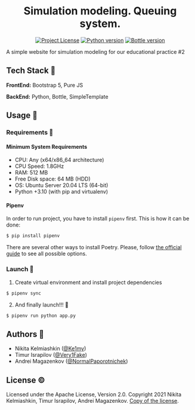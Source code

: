 <h1 align="center">Simulation modeling. Queuing system.</h1>

<div align="center">

[![Project License](https://img.shields.io/github/license/Very1Fake/ep-2?style=for-the-badge)](./LICENSE)
[![Python version](https://img.shields.io/github/pipenv/locked/python-version/Very1Fake/ep-2?style=for-the-badge)](https://www.python.org/)
[![Bottle version](https://img.shields.io/github/pipenv/locked/dependency-version/Very1Fake/ep-2/bottle?style=for-the-badge)](https://bottlepy.org/)

</div>

A simple website for simulation modeling for our educational practice #2

## Tech Stack 📜 

**FrontEnd:** Bootstrap 5, Pure JS

**BackEnd:** Python, Bottle, SimpleTemplate

## Usage 🔌

### Requirements 🔧

#### Minimum System Requirements

- CPU: Any (x64/x86_64 architecture)
- CPU Speed: 1.8GHz
- RAM: 512 MB
- Free Disk space: 64 MB (HDD)
- OS: Ubuntu Server 20.04 LTS (64-bit)
- Python +3.10 (with pip and virtualenv)

#### Pipenv

In order to run project, you have to install `pipenv` first. This is how it can be done:

```bash
$ pip install pipenv
```

There are several other ways to install Poetry. Please, follow [the official guide](https://pipenv.pypa.io/en/latest/#install-pipenv-today) to see all possible options.

### Launch 🚀

1. Create virtual environment and install project dependencies

```bash
$ pipenv sync
```

2. And finally launch!!! 🎉

```bash
$ pipenv run python app.py
```

## Authors 💪

- Nikita Kelmiashkin ([@Ke1my](https://github.com/Ke1my))
- Timur Israpilov ([@Very1Fake](https://www.github.com/Very1Fake))
- Andrei Magazenkov ([@NormalPaporotnichek](https://github.com/NormalPaporotnichek))

## License :copyright:

Licensed under the Apache License, Version 2.0. Copyright 2021 Nikita Kelmiashkin, Timur Israpilov, Andrei Magazenkov. [Copy of the license](./LICENSE).
